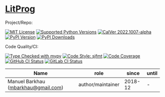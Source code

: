 # [LitProg][repo_ref]

Project/Repo:

[![MIT License][license_img]][license_ref]
[![Supported Python Versions][pyversions_img]][pyversions_ref]
[![CalVer 2022.1007-alpha][version_img]][version_ref]
[![PyPI Version][pypi_img]][pypi_ref]
[![PyPI Downloads][downloads_img]][downloads_ref]

Code Quality/CI:

[![Type Checked with mypy][mypy_img]][mypy_ref]
[![Code Style: sjfmt][style_img]][style_ref]
[![Code Coverage][codecov_img]][codecov_ref]
[![GitHub CI Status][github_build_img]][github_build_ref]
[![GitLab CI Status][gitlab_build_img]][gitlab_build_ref]


|               Name                  |    role           |  since  | until |
|-------------------------------------|-------------------|---------|-------|
| Manuel Barkhau (mbarkhau@gmail.com) | author/maintainer | 2018-12 | -     |


<!--
  To update the TOC:
  $ pip install md-toc
  $ md_toc -i gitlab README.md
-->


[](TOC)

[](TOC)


[repo_ref]: https://github.com/litprog/litprog

[github_build_img]: https://github.com/litprog/litprog/workflows/CI/badge.svg
[github_build_ref]: https://github.com/litprog/litprog/actions?query=workflow%3ACI

[gitlab_build_img]: https://gitlab.com/mbarkhau/litprog/badges/master/pipeline.svg
[gitlab_build_ref]: https://gitlab.com/mbarkhau/litprog/pipelines

[codecov_img]: https://gitlab.com/mbarkhau/litprog/badges/master/coverage.svg
[codecov_ref]: https://mbarkhau.gitlab.io/litprog/cov

[license_img]: https://img.shields.io/badge/License-MIT-blue.svg
[license_ref]: https://gitlab.com/mbarkhau/litprog/blob/master/LICENSE

[mypy_img]: https://img.shields.io/badge/mypy-checked-green.svg
[mypy_ref]: http://mypy-lang.org/

[style_img]: https://img.shields.io/badge/code%20style-%20sjfmt-f71.svg
[style_ref]: https://gitlab.com/mbarkhau/straitjacket/

[pypi_img]: https://img.shields.io/badge/PyPI-wheels-green.svg
[pypi_ref]: https://pypi.org/project/litprog/#files

[downloads_img]: https://pepy.tech/badge/litprog/month
[downloads_ref]: https://pepy.tech/project/litprog

[version_img]: https://img.shields.io/badge/CalVer-2022.1007--alpha-blue.svg
[version_ref]: https://pypi.org/project/pycalver/

[pyversions_img]: https://img.shields.io/pypi/pyversions/litprog.svg
[pyversions_ref]: https://pypi.python.org/pypi/litprog

